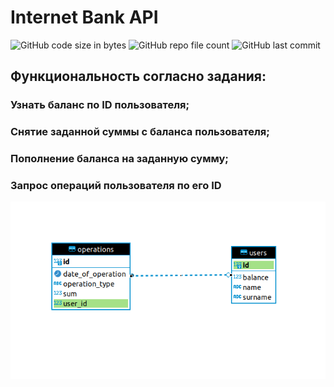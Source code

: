 # Internet Bank API

![GitHub code size in bytes](https://img.shields.io/github/languages/code-size/j-thrash/InternetBankAPI)
![GitHub repo file count](https://img.shields.io/github/directory-file-count/j-thrash/InternetBankAPI)
![GitHub last commit](https://img.shields.io/github/last-commit/j-thrash/InternetBankAPI)

## Функциональность согласно задания:
### Узнать баланс по ID пользователя;
### Снятие заданной суммы с баланса пользователя;
### Пополнение баланса на заданную сумму;
### Запрос операций пользователя по его ID

![222.png](src%2Fmain%2Fresources%2Fstatic%2F222.png)